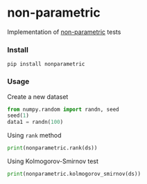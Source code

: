 # non-parametric
Implementation of [non-parametric](https://en.wikipedia.org/wiki/Nonparametric_statistics) tests

### Install
```pip install nonparametric```

### Usage

Create a new dataset
```python
from numpy.random import randn, seed
seed(1)
data1 = randn(100)
```

Using `rank` method
```python
print(nonparametric.rank(ds))
```

Using Kolmogorov-Smirnov test
```python
print(nonparametric.kolmogorov_smirnov(ds))
```
